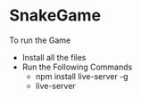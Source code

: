 # SnakeGame

To run the Game 
- Install all the files 
- Run the Following Commands
  - npm install live-server -g
  - live-server  
